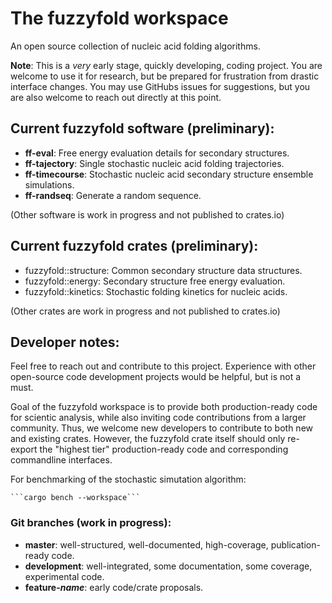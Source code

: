 # The fuzzyfold workspace

An open source collection of nucleic acid folding algorithms.

**Note**: This is a _very_ early stage, quickly developing, coding project. You
are welcome to use it for research, but be prepared for frustration from
drastic interface changes. You may use GitHubs issues for suggestions, but you
are also welcome to reach out directly at this point.

## Current fuzzyfold software (preliminary):
 - **ff-eval**: Free energy evaluation details for secondary structures.
 - **ff-tajectory**: Single stochastic nucleic acid folding trajectories.
 - **ff-timecourse**: Stochastic nucleic acid secondary structure ensemble simulations.
 - **ff-randseq**: Generate a random sequence. 

(Other software is work in progress and not published to crates.io)

## Current fuzzyfold crates (preliminary):
 - fuzzyfold::structure: Common secondary structure data structures.
 - fuzzyfold::energy: Secondary structure free energy evaluation.
 - fuzzyfold::kinetics: Stochastic folding kinetics for nucleic acids.

(Other crates are work in progress and not published to crates.io)

## Developer notes:
Feel free to reach out and contribute to this project. Experience with other
open-source code development projects would be helpful, but is not a must.

Goal of the fuzzyfold workspace is to provide both production-ready code for
scientic analysis, while also inviting code contributions from a larger
community. Thus, we welcome new developers to contribute to both new and
existing crates. However, the fuzzyfold crate itself should only re-export the
"highest tier" production-ready code and corresponding commandline interfaces.

For benchmarking of the stochastic simutation algorithm:

    ```cargo bench --workspace```

### Git branches (work in progress): 
 - **master**: well-structured, well-documented, high-coverage, publication-ready code.
 - **development**: well-integrated, some documentation, some coverage, experimental code.
 - **feature-_name_**: early code/crate proposals.


